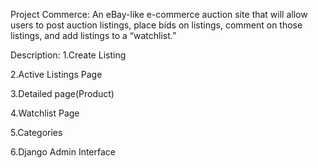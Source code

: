 Project Commerce:
 An eBay-like e-commerce auction site that will allow users to post auction listings, place bids on listings, comment on those listings, and add listings to a “watchlist.”

Description:
1.Create Listing


2.Active Listings Page


3.Detailed page(Product)


4.Watchlist Page


5.Categories


6.Django Admin Interface
